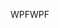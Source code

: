 <span data-ttu-id="6816b-101">WPF</span><span class="sxs-lookup"><span data-stu-id="6816b-101">WPF</span></span>